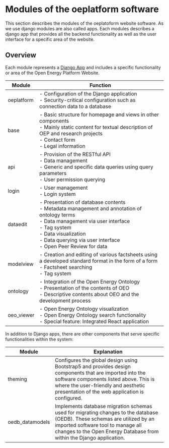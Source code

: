 # Modules of the oeplatform software

This section describes the modules of the oeplatoform website software. As we use django modules are also called apps. Each modules describes a django app that provides all the backend functionality as well as the user interface for a specific area of the website.

## Overview

Each module represents a [Django App](https://docs.djangoproject.com/en/4.2/ref/applications/) and includes a specific functionality or area of the Open Energy Platform Website.

| Module  | Function |
|------------|----------|
| oeplatform | - Configuration of the Django application<br>- Security-critical configuration such as connection data to a database |
| base       | - Basic structure for homepage and views in other components<br>- Mainly static content for textual description of OEP and research projects<br>- Contact form<br>- Legal information |
| api        | - Provision of the RESTful API<br>- Data management<br>- Generic and specific data queries using query parameters<br>- User permission querying |
| login      | - User management<br>- Login system |
| dataedit   | - Presentation of database contents<br>- Metadata management and annotation of ontology terms<br>- Data management via user interface<br>- Tag system<br>- Data visualization<br>- Data querying via user interface<br>- Open Peer Review for data |
| modelview  | - Creation and editing of various factsheets using a developed standard format in the form of a form<br>- Factsheet searching<br>- Tag system |
| ontology   | - Integration of the Open Energy Ontology<br>- Presentation of the contents of OEO<br>- Descriptive contents about OEO and the development process |
| oeo_viewer | - Open Energy Ontology visualization<br>- Open Energy Ontology search functionality<br>- Special feature: Integrated React application |

In addition to Django apps, there are other components that serve specific functionalities within the system:

| Module               | Explanation                                                                                                                                                                                                                  |
|-------------------------|----------------------------------------------------------------------------------------------------------------------------------------------------------------------------------------------------------------------------|
| theming                 | Configures the global design using Bootstrap5 and provides design components that are imported into the software components listed above. This is where the user-friendly and aesthetic presentation of the web application is configured.                                |
| oedb_datamodels         | Implements database migration schemas used for migrating changes to the database (OEDB). These schemas are utilized by an imported software tool to manage all changes to the Open Energy Database from within the Django application.  |
